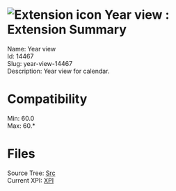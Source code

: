 # ![Extension icon](https://addons.thunderbird.net/user-media/addon_icons/14/14467-64.png?modified=1537805408) Year  view : Extension Summary

Name: Year  view  
Id: 14467  
Slug: year-view-14467  
Description: Year view for calendar.
  

# Compatibility
Min: 60.0  
Max: 60.*  

# Files

Source Tree: [Src](C:/Dev/Thunderbird/ThunderKdB/xall/x60/14467-year-view-14467/src)  
Current XPI: [XPI](C:/Dev/Thunderbird/ThunderKdB/xall/x60/14467-year-view-14467/xpi)  



